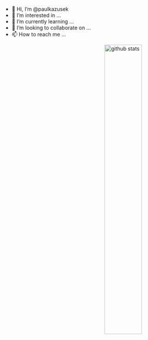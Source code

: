 - 👋 Hi, I’m @paulkazusek
- 👀 I’m interested in ...
- 🌱 I’m currently learning ...
- 💞️ I’m looking to collaborate on ...
- 📫 How to reach me ...

<!---
paulkazusek/paulkazusek is a ✨ special ✨ repository because its `README.md` (this file) appears on your GitHub profile.
You can click the Preview link to take a look at your changes.
--->

<img src="https://github-readme-stats.vercel.app/api?username=paulkazusek&show_icons=true&theme=gotham" alt="github stats" width="45%" align="right" />
